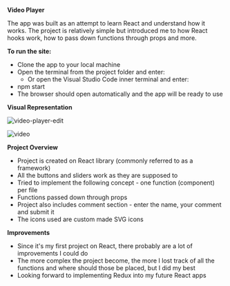 **Video Player**

The app was built as an attempt to learn React and understand how it works. The project is relatively simple but introduced me to how React hooks work, how to pass down functions through props and more.

**To run the site:**

* Clone the app to your local machine
* Open the terminal from the project folder and enter:
    * Or open the Visual Studio Code inner terminal and enter:
* npm start 
* The browser should open automatically and the app will be ready to use

**Visual Representation**

![video-player-edit](https://user-images.githubusercontent.com/48471924/87957630-324eb180-cab9-11ea-90a8-8a4911ac307c.gif)

![video](https://user-images.githubusercontent.com/48471924/87957415-e7cd3500-cab8-11ea-8634-dae017d6b6ca.png)

**Project Overview**

* Project is created on React library (commonly referred to as a framework)
* All the buttons and sliders work as they are supposed to
* Tried to implement the following concept - one function (component) per file
* Functions passed down through props
* Project also includes comment section - enter the name, your comment and submit it 
* The icons used are custom made SVG icons

**Improvements**

* Since it's my first project on React, there probably are a lot of improvements I could do
* The more complex the project become, the more I lost track of all the functions and where should those be placed, but I did my best
* Looking forward to implementing Redux into my future React apps